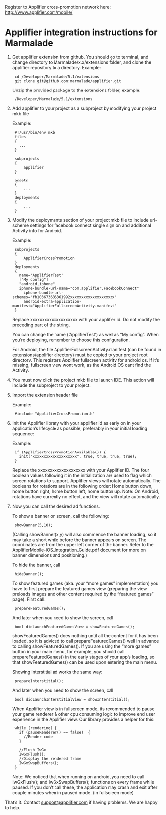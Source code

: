 Register to Applifier cross-promotion network here: http://www.applifier.com/mobile/ 

# Applifier integration instructions for Marmalade #

1. Get applifier extension from github. You should go to terminal, and change directory to Marmalade/x.x/extensions folder, and clone the applifier repository to a directory. Example: 

        cd /Developer/Marmalade/5.1/extensions
        git clone git@github.com:marmalade/applifier.git

    Unzip the provided package to the extensions folder, example:
    
        /Developer/Marmalade/5.1/extensions 

2. Add applifier to your project as a subproject by modifying your project mkb file

    Example:

        #!/usr/bin/env mkb
        files
        {
          ... 
        }

        subprojects
        {
        	applifier
        }

        assets
        {
        	...
        }
        deployments 
        {
        	...
        }



3. Modify the deployments section of your project mkb file to include url-scheme settings for facebook connect single sign on and additional Activity info for Android.

    Example: 

        subprojects 
        {
        	ApplifierCrossPromotion
        }
        deployments 
        {
          name='ApplifierTest'
          ["My config"]
          "android,iphone"
          iphone-bundle-url-name="com.applifier.FacebookConnect"
        	iphone-bundle-url-schemes="fb103673636361992xxxxxxxxxxxxxxxxxxxx"
        	android-extra-application-manifest="ApplifierFullscreenActivity.manifest"
        }

    Replace xxxxxxxxxxxxxxxxxxxx with your applifier id. Do not modify the preceding part of the string. 

    You can change the name (‘ApplifierTest’) as well as “My config”. When you’re deploying, remember to choose this configuration.

    For Android, the file ApplifierFullscreenActivity.manifest (can be found in extensions/applifier directory) must be copied to your project root directory. This registers Applifier fullscreen activity for android os. If it’s missing, fullscreen view wont work, as the Android OS cant find the Activity.

4. You must now click the project mkb file to launch IDE. This action will include the subproject to your project.

5. Import the extension header file

    Example:

        #include "ApplifierCrossPromotion.h"

6. Init the Applifier library with your applifier id as early on in your application’s lifecycle as possible, preferably in your initial loading sequence: 

    Example:

        if (ApplifierCrossPromotionAvailable()) {
          init("xxxxxxxxxxxxxxxxxxxx", true, true, true, true);
        }

    Replace the xxxxxxxxxxxxxxxxxxxx with your Applifier ID. The four boolean values following it in the initialization are used to flag which screen rotations to support. Applifier views will rotate automatically. The booleans for rotations are in the following order: Home button down, home button right, home button left, home button up. Note: On Android, rotations have currently no effect, and the view will rotate automatically.

7. Now you can call the desired ad functions. 

    To show a banner on screen, call the following: 

        showBanner(5,10);

    (Calling showBanner(x,y) will also commence the banner loading, so it may take a short while before the banner appears on screen. The coordinates are from the upper left corner of the banner. Refer to the ApplifierMobile-iOS_Integration_Guide.pdf document for more on banner dimensions and positioning.)

    To hide the banner, call

        hideBanner();

    To show featured games (aka. your “more games” implementation) you have to first prepare the featured games view (preparing the view preloads images and other content required by the “featured games” page). First call:

        prepareFeaturedGames();

    And later when you need to show the screen, call 

        bool didLaunchFeaturedGamesView = showFeaturedGames();

    showFeaturedGames() does nothing until all the content for it has been loaded, so it is adviced to call prepareFeaturedGames() well in advance to calling showFeaturedGames(). If you are using the “more games” button in your main menu, for example, you should call prepareFeaturedGames() in the early stages of your app’s loading, so that showFeaturedGames() can be used upon entering the main menu. 

    Showing interstitial ad works the same way:

        prepareInterstitial();

    And later when you need to show the screen, call 

        bool didLaunchInterstitialView = showInterstitial();

    When Applifier view is in fullscreen mode, its recommended to pause your game renderer & other cpu consuming logic to improve end user experience in the Applifier view. Our library provides a helper for this:

        while (rendering) {
          if (pauseRenderer() == false)  {
            //Render code
          }

          //Flush IwGx
          IwGxFlush();
          //Display the rendered frame
          IwGxSwapBuffers();
        }


	
    Note: We noticed that when running on android, you need to call  IwGxFlush();  and IwGxSwapBuffers(); functions on every frame while paused. If you don’t call these, the application may crash and exit after couple minutes when in paused mode. (in fullscreen mode)

That’s it. Contact support@applifier.com if having problems. We are happy to help.
